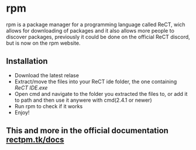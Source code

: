 # rpm
rpm is a package manager for a programming language called ReCT, wich allows for downloading of packages and it also allows more people to discover packages, previously it could be done on the official ReCT discord, but is now on the rpm website.
## Installation
* Download the latest relase
* Extract/move the files into your ReCT ide folder, the one containing *ReCT IDE.exe*
* Open cmd and navigate to the folder you extracted the files to, or add it to path and then use it anywere with cmd(2.4.1 or newer)
* Run rpm to check if it works
* Enjoy!

## This and more in the official documentation [rectpm.tk/docs](http://rectpm.tk/docs)
